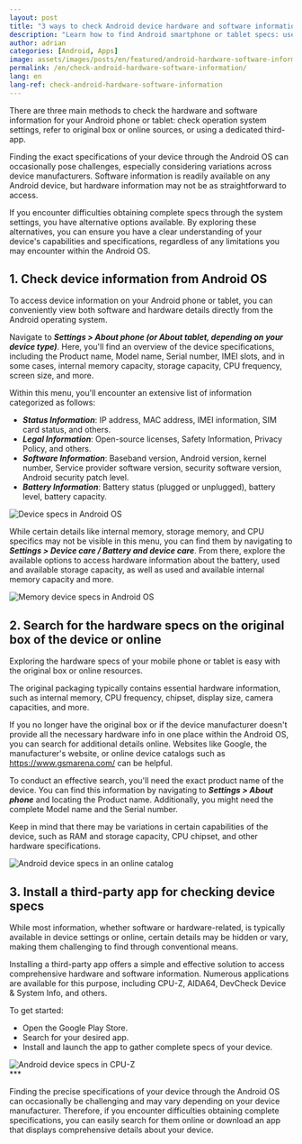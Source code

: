 ```yaml
---
layout: post
title: "3 ways to check Android device hardware and software information"
description: "Learn how to find Android smartphone or tablet specs: use OS settings, check original box, check online sources, or try dedicated apps."
author: adrian
categories: [Android, Apps]
image: assets/images/posts/en/featured/android-hardware-software-information.png
permalink: /en/check-android-hardware-software-information/
lang: en
lang-ref: check-android-hardware-software-information
---
```


There are three main methods to check the hardware and software information for your Android phone or tablet: check operation system settings, refer to original box or online sources, or using a dedicated third-app.

Finding the exact specifications of your device through the Android OS can occasionally pose challenges, especially considering variations across device manufacturers. Software information is readily available on any Android device, but hardware information may not be as straightforward to access.

If you encounter difficulties obtaining complete specs through the system settings, you have alternative options available. By exploring these alternatives, you can ensure you have a clear understanding of your device's capabilities and specifications, regardless of any limitations you may encounter within the Android OS. 

## 1. Check device information from Android OS

To access device information on your Android phone or tablet, you can conveniently view both software and hardware details directly from the Android operating system.

Navigate to ***Settings > About phone (or About tablet, depending on your device type)***. Here, you'll find an overview of the device specifications, including the Product name, Model name, Serial number, IMEI slots, and in some cases, internal memory capacity, storage capacity, CPU frequency, screen size, and more.

Within this menu, you'll encounter an extensive list of information categorized as follows:
- ***Status Information***: IP address, MAC address, IMEI information, SIM card status, and others.
- ***Legal Information***: Open-source licenses, Safety Information, Privacy Policy, and others.
- ***Software Information***: Baseband version, Android version, kernel number, Service provider software version, security software version, Android security patch level.
- ***Battery Information***: Battery status (plugged or unplugged), battery level, battery capacity.

<img alt="Device specs in Android OS" title="Device specs in Android OS" loading="lazy" class="article-image medium-width-img" src="{{site.baseurl}}/assets/images/posts/en/android-hardware-software-information/android-device-information-through-settings.jpg">

While certain details like internal memory, storage memory, and CPU specifics may not be visible in this menu, you can find them by navigating to ***Settings > Device care / Battery and device care***. From there, explore the available options to access hardware information about the battery, used and available storage capacity, as well as used and available internal memory capacity and more.

<img alt="Memory device specs in Android OS" title="Memory device specs in Android OS" loading="lazy" class="article-image medium-width-img" src="{{site.baseurl}}/assets/images/posts/en/android-hardware-software-information/android-device-care-hardware-information.jpg">

## 2. Search for the hardware specs on the original box of the device or online

Exploring the hardware specs of your mobile phone or tablet is easy with the original box or online resources.

The original packaging typically contains essential hardware information, such as internal memory, CPU frequency, chipset, display size, camera capacities, and more.

If you no longer have the original box or if the device manufacturer doesn't provide all the necessary hardware info in one place within the Android OS, you can search for additional details online. Websites like Google, the manufacturer's website, or online device catalogs such as https://www.gsmarena.com/ can be helpful.

To conduct an effective search, you'll need the exact product name of the device. You can find this information by navigating to ***Settings > About phone*** and locating the Product name. Additionally, you might need the complete Model name and the Serial number.

Keep in mind that there may be variations in certain capabilities of the device, such as RAM and storage capacity, CPU chipset, and other hardware specifications.

<img alt="Android device specs in an online catalog" title="Android device specs in an online catalog" loading="lazy" class="article-image" src="{{site.baseurl}}/assets/images/posts/en/android-hardware-software-information/find-android-device-specs-online.PNG">

## 3. Install a third-party app for checking device specs

While most information, whether software or hardware-related, is typically available in device settings or online, certain details may be hidden or vary, making them challenging to find through conventional means.

Installing a third-party app offers a simple and effective solution to access comprehensive hardware and software information. Numerous applications are available for this purpose, including CPU-Z, AIDA64, DevCheck Device & System Info, and others.

To get started:
- Open the Google Play Store.
- Search for your desired app.
- Install and launch the app to gather complete specs of your device.

<img alt="Android device specs in CPU-Z" title="Android device specs in CPU-Z" loading="lazy" class="article-image medium-width-img" src="{{site.baseurl}}/assets/images/posts/en/android-hardware-software-information/android-device-information-application.jpg">

<div class="post-bottom-stars">***</div>

Finding the precise specifications of your device through the Android OS can occasionally be challenging and may vary depending on your device manufacturer. Therefore, if you encounter difficulties obtaining complete specifications, you can easily search for them online or download an app that displays comprehensive details about your device.
